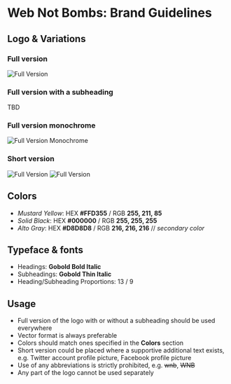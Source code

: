 # Web Not Bombs: Brand Guidelines

## Logo & Variations

### Full version
![Full Version](https://github.com/webnotbombs/brand/blob/master/png/webnotbombs-logo.png?raw=true "Web Not Bombs Logo Full Version")

### Full version with a subheading
TBD

### Full version monochrome
![Full Version Monochrome](https://github.com/webnotbombs/brand/blob/master/png/webnotbombs-logo-mono.png?raw=true "Web Not Bombs Logo Full Version Monochrome")

### Short version 
![Full Version](https://github.com/webnotbombs/brand/blob/master/png/webnotbombs-logo-short.png?raw=true "Web Not Bombs Logo Short Version") ![Full Version](https://github.com/webnotbombs/brand/blob/master/png/webnotbombs-logo-short-mono.png?raw=true "Web Not Bombs Logo Short Version Monochrome")

## Colors 
- *Mustard Yellow*: HEX **#FFD355** / RGB **255, 211, 85**
- *Solid Black*: HEX **#000000** / RGB **255, 255, 255**
- *Alto Gray*: HEX **#D8D8D8** / RGB **216, 216, 216**   // *secondary color*

## Typeface & fonts 
- Headings: **Gobold Bold Italic** 
- Subheadings: **Gobold Thin Italic**
- Heading/Subheading Proportions: 13 / 9

## Usage

- Full version of the logo with or without a subheading should be used everywhere
- Vector format is always preferable
- Colors should match ones specified in the **Colors** section
- Short version could be placed where a supportive additional text exists, e.g. Twitter account profile picture, Facebook profile picture
- Use of any abbreviations is strictly prohibited, e.g. ~~wnb~~, ~~WNB~~
- Any part of the logo cannot be used separately



